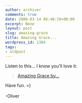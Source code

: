 ```yaml
---
author: archiver
comments: true
date: 2000-03-14 06:48:19+00:00
excerpt: None
layout: post
slug: amazing-grace
title: Amazing Grace...
wordpress_id: 1304
tags:
- oldpost
---
```


Listen to this... I know you'll love it:<blockquote><a href="http://www.oliverweb.com/stuff/amazinggrace.mp3">Amazing Grace by...</a></blockquote>Have fun. =)<br /><br />-Oliver